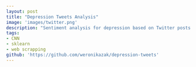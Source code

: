```yaml
---
layout: post
title: "Depression Tweets Analysis"
image: 'images/twitter.png'
description: "Sentiment analysis for depression based on Twitter posts."
tags:
- CNN
- sklearn
- web scrapping
github: 'https://github.com/weronikazak/depression-tweets'
---
```


